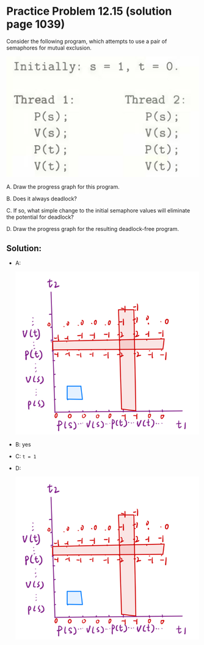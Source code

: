 # Practice Problem 12.15 (solution page 1039)
Consider the following program, which attempts to use a pair of semaphores for mutual exclusion.

![](./images/12.15.png)

A. Draw the progress graph for this program.

B. Does it always deadlock?

C. If so, what simple change to the initial semaphore values will eliminate the potential for deadlock?

D. Draw the progress graph for the resulting deadlock-free program.

## Solution:
- A:

    ![](./images/12.15_solution.png)

- B: yes

- C: `t = 1`

- D:

    ![](./images/12.15_solution.png)
